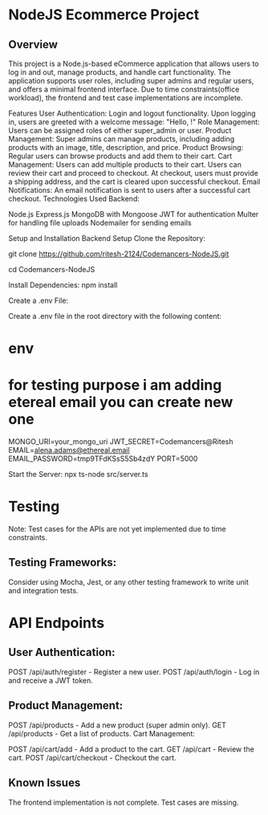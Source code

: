 # NodeJS Ecommerce Project
## Overview
This project is a Node.js-based eCommerce application that allows users to log in and out, manage products, and handle cart functionality. The application supports user roles, including super admins and regular users, and offers a minimal frontend interface. Due to time constraints(office workload), the frontend and test case implementations are incomplete.

Features
User Authentication:
Login and logout functionality.
Upon logging in, users are greeted with a welcome message: "Hello, <email-of-the-user>!"
Role Management:
Users can be assigned roles of either super_admin or user.
Product Management:
Super admins can manage products, including adding products with an image, title, description, and price.
Product Browsing:
Regular users can browse products and add them to their cart.
Cart Management:
Users can add multiple products to their cart.
Users can review their cart and proceed to checkout.
At checkout, users must provide a shipping address, and the cart is cleared upon successful checkout.
Email Notifications:
An email notification is sent to users after a successful cart checkout.
Technologies Used
Backend:

Node.js
Express.js
MongoDB with Mongoose
JWT for authentication
Multer for handling file uploads
Nodemailer for sending emails


Setup and Installation
Backend Setup
Clone the Repository:

   
  
git clone https://github.com/ritesh-2124/Codemancers-NodeJS.git

cd Codemancers-NodeJS


Install Dependencies: 
npm install

Create a .env File:

Create a .env file in the root directory with the following content:

# env
  
# for testing purpose i am adding etereal email you can create new one 


MONGO_URI=your_mongo_uri
JWT_SECRET=Codemancers@Ritesh
EMAIL=alena.adams@ethereal.email
EMAIL_PASSWORD=tmp9TFdKSsS5Sb4zdY
PORT=5000

Start the Server:
npx ts-node src/server.ts

# Testing
Note: Test cases for the APIs are not yet implemented due to time constraints.

## Testing Frameworks:
Consider using Mocha, Jest, or any other testing framework to write unit and integration tests.

# API Endpoints

## User Authentication:

POST /api/auth/register - Register a new user.
POST /api/auth/login - Log in and receive a JWT token.

## Product Management:

POST /api/products - Add a new product (super admin only).
GET /api/products - Get a list of products.
Cart Management:

POST /api/cart/add - Add a product to the cart.
GET /api/cart - Review the cart.
POST /api/cart/checkout - Checkout the cart.


## Known Issues
The frontend implementation is not complete.
Test cases are missing.
